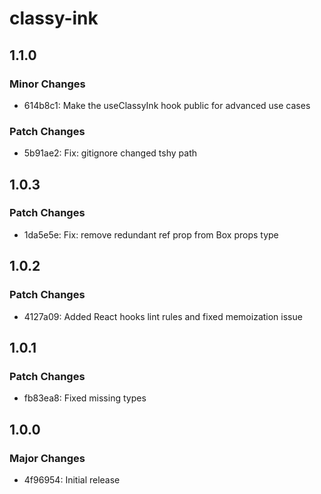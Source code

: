 # classy-ink

## 1.1.0

### Minor Changes

- 614b8c1: Make the useClassyInk hook public for advanced use cases

### Patch Changes

- 5b91ae2: Fix: gitignore changed tshy path

## 1.0.3

### Patch Changes

- 1da5e5e: Fix: remove redundant ref prop from Box props type

## 1.0.2

### Patch Changes

- 4127a09: Added React hooks lint rules and fixed memoization issue

## 1.0.1

### Patch Changes

- fb83ea8: Fixed missing types

## 1.0.0

### Major Changes

- 4f96954: Initial release
